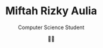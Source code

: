 <h1 align=center>Miftah Rizky Aulia</h1>
<p align=center>Computer Science Student</p>
<p align="center">
  <a>🦕💨</a>
</p>
